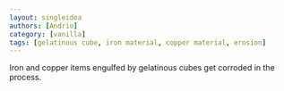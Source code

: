 ```yaml
---
layout: singleidea
authors: [Andrio]
category: [vanilla]
tags: [gelatinous cube, iron material, copper material, erosion]
---
```

Iron and copper items engulfed by gelatinous cubes get corroded in the process.
